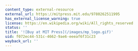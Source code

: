 ```yaml
---
content_type: external-resource
external_url: https://mitpress.mit.edu/9780262511995
has_external_license_warning: true
license: https://en.wikipedia.org/wiki/All_rights_reserved
status: ''
title: '![Buy at MIT Press](/images/mp_logo.gif)'
uid: f072ec44-531c-4662-9ae6-eeeaf6f31c23
wayback_url: ''
---
```

